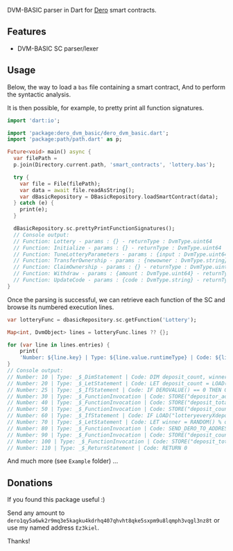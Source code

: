 DVM-BASIC parser in Dart for [Dero] smart contracts.

## Features

* DVM-BASIC SC parser/lexer

## Usage

Below, the way to load a `bas` file containing a smart contract, And to perform the syntactic
analysis.

It is then possible, for example, to pretty print all function signatures.

```dart
import 'dart:io';

import 'package:dero_dvm_basic/dero_dvm_basic.dart';
import 'package:path/path.dart' as p;

Future<void> main() async {
  var filePath =
  p.join(Directory.current.path, 'smart_contracts', 'lottery.bas');

  try {
    var file = File(filePath);
    var data = await file.readAsString();
    var dBasicRepository = DBasicRepository.loadSmartContract(data);
  } catch (e) {
    print(e);
  }

  dBasicRepository.sc.prettyPrintFunctionSignatures();
  // Console output:
  // Function: Lottery - params : {} - returnType : DvmType.uint64
  // Function: Initialize - params : {} - returnType : DvmType.uint64
  // Function: TuneLotteryParameters - params : {input : DvmType.uint64, lotteryeveryXdeposit : DvmType.uint64, lotterygiveback : DvmType.uint64} - returnType : DvmType.uint64
  // Function: TransferOwnership - params : {newowner : DvmType.string} - returnType : DvmType.uint64
  // Function: ClaimOwnership - params : {} - returnType : DvmType.uint64
  // Function: Withdraw - params : {amount : DvmType.uint64} - returnType : DvmType.uint64
  // Function: UpdateCode - params : {code : DvmType.string} - returnType : DvmType.uint64
}
```

Once the parsing is successful, we can retrieve each function of the SC and browse its 
numbered execution lines.

```dart
var lotteryFunc = dbasicRepository.sc.getFunction('Lottery');

Map<int, DvmObject> lines = lotteryFunc.lines ?? {};

for (var line in lines.entries) {
    print(
    'Number: ${line.key} | Type: ${line.value.runtimeType} | Code: ${line.value.toDBasicCode()}');
}
// Console output:
// Number: 10 | Type: _$_DimStatement | Code: DIM deposit_count, winner as Uint64
// Number: 20 | Type: _$_LetStatement | Code: LET deposit_count = LOAD("deposit_count") + 1
// Number: 25 | Type: _$_IfStatement | Code: IF DEROVALUE() == 0 THEN GOTO 110
// Number: 30 | Type: _$_FunctionInvocation | Code: STORE("depositor_address" + (deposit_count - 1), SIGNER())
// Number: 40 | Type: _$_FunctionInvocation | Code: STORE("deposit_total", LOAD("deposit_total") + DEROVALUE())
// Number: 50 | Type: _$_FunctionInvocation | Code: STORE("deposit_count", deposit_count)
// Number: 60 | Type: _$_IfStatement | Code: IF LOAD("lotteryeveryXdeposit") > deposit_count THEN GOTO 110
// Number: 70 | Type: _$_LetStatement | Code: LET winner = RANDOM() % deposit_count
// Number: 80 | Type: _$_FunctionInvocation | Code: SEND_DERO_TO_ADDRESS(LOAD("depositor_address" + winner), LOAD("lotterygiveback") * LOAD("deposit_total") / 10000)
// Number: 90 | Type: _$_FunctionInvocation | Code: STORE("deposit_count", 0)
// Number: 100 | Type: _$_FunctionInvocation | Code: STORE("deposit_total", 0)
// Number: 110 | Type: _$_ReturnStatement | Code: RETURN 0
```

And much more (see `Example` folder) ...

## Donations

If you found this package useful :)

Send any amount to `dero1qy5a6wk2r9mq3e5kagku4kdrhq407qhvht8qke5sxpm9u8lqmph3vqgl3nz8t` or use my
named address `Ez3kiel`.

Thanks!

[Dero]: https://dero.io/